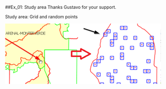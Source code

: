 ##Ex_01: Study area
Thanks Gustavo for your support.

Study area: Grid and random points
  
![gvpy script](https://github.com/oscar9/gvpy/blob/master/example/ex_studyarea_01.png "grid and random points")
